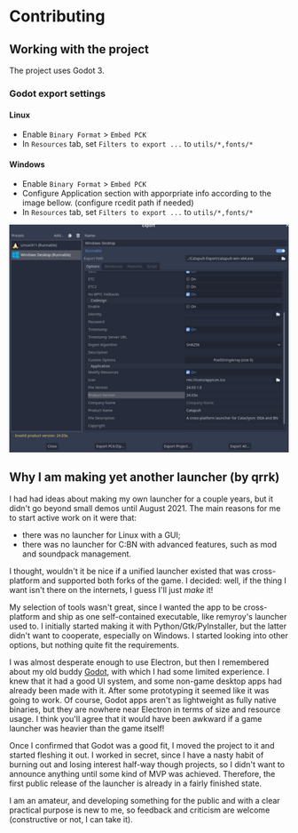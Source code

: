 # Contributing
## Working with the project

The project uses Godot 3.

### Godot export settings

#### Linux

- Enable `Binary Format` > `Embed PCK`
- In `Resources` tab, set `Filters to export ...` to `utils/*,fonts/*`

#### Windows

- Enable `Binary Format` > `Embed PCK`
- Configure Application section with apporpriate info according to the image bellow. (configure rcedit path if needed)
- In `Resources` tab, set `Filters to export ...` to `utils/*,fonts/*`

![alt text](./.github/windows_export_01.png)

## Why I am making yet another launcher (by qrrk)

I had had ideas about making my own launcher for a couple years, but it didn't go beyond small demos until August 2021. The main reasons for me to start active work on it were that:

- there was no launcher for Linux with a GUI;
- there was no launcher for C:BN with advanced features, such as mod and soundpack management.

I thought, wouldn't it be nice if a unified launcher existed that was cross-platform and supported both forks of the game. I decided: well, if the thing I want isn't there on the internets, I guess I'll just *make* it!

My selection of tools wasn't great, since I wanted the app to be cross-platform and ship as one self-contained executable, like remyroy's launcher used to. I initially started making it with Python/Gtk/PyInstaller, but the latter didn't want to cooperate, especially on Windows. I started looking into other options, but nothing quite fit the requirements.

I was almost desperate enough to use Electron, but then I remembered about my old buddy [Godot](https://godotengine.org/), with which I had some limited experience. I knew that it had a good UI system, and some non-game desktop apps had already been made with it. After some prototyping it seemed like it was going to work. Of course, Godot apps aren't as lightweight as fully native binaries, but they are nowhere near Electron in terms of size and resource usage. I think you'll agree that it would have been awkward if a game launcher was heavier than the game itself!

Once I confirmed that Godot was a good fit, I moved the project to it and started fleshing it out. I worked in secret, since I have a nasty habit of burning out and losing interest half-way though projects, so I didn't want to announce anything until some kind of MVP was achieved. Therefore, the first public release of the launcher is already in a fairly finished state.

I am an amateur, and developing something for the public and with a clear practical purpose is new to me, so feedback and criticism are welcome (constructive or not, I can take it).
